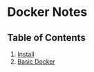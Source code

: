 # Docker Notes

## Table of Contents

1. [Install](/server/docker/install)
2. [Basic Docker](/server/docker/basic)